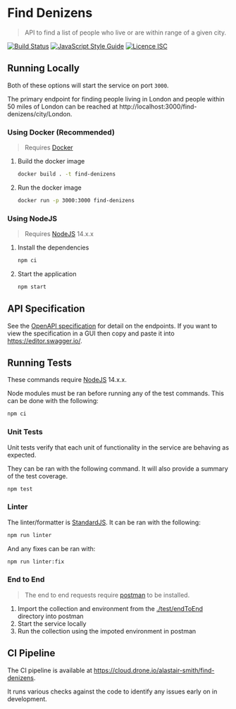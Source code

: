 # Find Denizens

>API to find a list of people who live or are within range of a given city.

[![Build Status](https://cloud.drone.io/api/badges/alastair-smith/find-denizens/status.svg)](https://cloud.drone.io/alastair-smith/find-denizens)
[![JavaScript Style Guide](https://img.shields.io/badge/code_style-standard-brightgreen.svg)](https://standardjs.com)
[![Licence ISC](https://img.shields.io/badge/Licence-ISC-blue)](https://choosealicense.com/licenses/isc/)


## Running Locally

Both of these options will start the service on port `3000`.

The primary endpoint for finding people living in London and people within 50 miles of London can be reached at http://localhost:3000/find-denizens/city/London.

### Using Docker (Recommended)

>Requires [Docker](https://www.docker.com/)

1. Build the docker image

    ```bash
    docker build . -t find-denizens
    ```

2. Run the docker image

    ```bash
    docker run -p 3000:3000 find-denizens
    ```

### Using NodeJS

>Requires [NodeJS](https://nodejs.org/en/) 14.x.x

1. Install the dependencies

    ```bash
    npm ci
    ```

1. Start the application

    ```bash
    npm start
    ```

## API Specification

See the [OpenAPI specification](./openapi.yml) for detail on the endpoints.
If you want to view the specification in a GUI then copy and paste it into https://editor.swagger.io/.

## Running Tests

These commands require [NodeJS](https://nodejs.org/en/) 14.x.x.

Node modules must be ran before running any of the test commands. This can be done with the following:

```bash
npm ci
```

### Unit Tests

Unit tests verify that each unit of functionality in the service are behaving as expected.

They can be ran with the following command. It will also provide a summary of the test coverage.

```bash
npm test
```

### Linter

The linter/formatter is [StandardJS](https://standardjs.com/). It can be ran with the following:

```bash
npm run linter
```

And any fixes can be ran with:

```bash
npm run linter:fix
```

### End to End

>The end to end requests require [postman](https://www.postman.com/) to be installed.

1. Import the collection and environment from the [./test/endToEnd](./test/endToEnd) directory into postman
1. Start the service locally
1. Run the collection using the impoted environment in postman

## CI Pipeline

The CI pipeline is available at https://cloud.drone.io/alastair-smith/find-denizens.

It runs various checks against the code to identify any issues early on in development.
